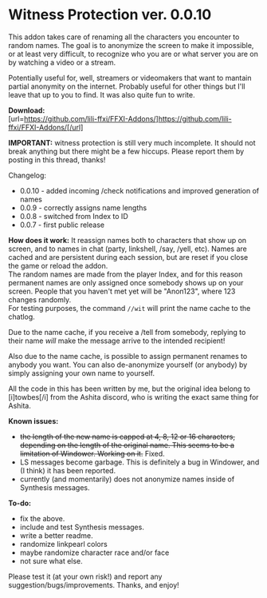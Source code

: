 # Witness Protection ver. 0.0.10

This addon takes care of renaming all the characters you encounter to random names. The goal is to anonymize the screen to make it impossible, or at least very difficult, to recognize who you are or what server you are on by watching a video or a stream.

Potentially useful for, well, streamers or videomakers that want to mantain partial anonymity on the internet. Probably useful for other things but I'll leave that up to you to find. It was also quite fun to write.

**Download:**  
[url=https://github.com/lili-ffxi/FFXI-Addons/]https://github.com/lili-ffxi/FFXI-Addons/[/url]

**IMPORTANT:** witness protection is still very much incomplete. It should not break anything but there might be a few hiccups. Please report them by posting in this thread, thanks!

Changelog:
- 0.0.10 - added incoming /check notifications and improved generation of names
-  0.0.9 - correctly assigns name lengths
-  0.0.8 - switched from Index to ID
-  0.0.7 - first public release

**How does it work:**
It reassign names both to characters that show up on screen, and to names in chat (party, linkshell, /say, /yell, etc). Names are cached and are persistent during each session, but are reset if you close the game or reload the addon.  
The random names are made from the player Index, and for this reason permanent names are only assigned once somebody shows up on your screen. People that you haven't met yet will be "Anon123", where 123 changes randomly.  
For testing purposes, the command `//wit` will print the name cache to the chatlog.

Due to the name cache, if you receive a /tell from somebody, replying to their name *will* make the message arrive to the intended recipient!

Also due to the name cache, is possible to assign permanent renames to anybody you want. You can also de-anonymize yourself (or anybody) by simply assigning your own name to yourself.

All the code in this has been written by me, but the original idea belong to [i]towbes[/i] from the Ashita discord, who is writing the exact same thing for Ashita.

**Known issues:**  
- ~~the length of the new name is capped at 4, 8, 12 or 16 characters, depending on the length of the original name. This seems to be a limitation of Windower. Working on it.~~ Fixed.  
- LS messages become garbage. This is definitely a bug in Windower, and (I think) it has been reported.  
- currently (and momentarily) does not anonymize names inside of Synthesis messages.  

**To-do:**
- fix the above.  
- include and test Synthesis messages.  
- write a better readme.  
- randomize linkpearl colors  
- maybe randomize character race and/or face  
- not sure what else.  

Please test it (at your own risk!) and report any suggestion/bugs/improvements. Thanks, and enjoy!
